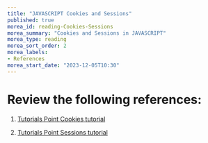 ```yaml
---
title: "JAVASCRIPT Cookies and Sessions"
published: true
morea_id: reading-Cookies-Sessions
morea_summary: "Cookies and Sessions in JAVASCRIPT"
morea_type: reading
morea_sort_order: 2
morea_labels:
- References
morea_start_date: "2023-12-05T10:30"
---
```

# Review the following references:
 1. [Tutorials Point Cookies tutorial](https://www.tutorialspoint.com/expressjs/expressjs_cookies.htm)

 2. [Tutorials Point Sessions tutorial](https://www.tutorialspoint.com/expressjs/expressjs_sessions.htm)

